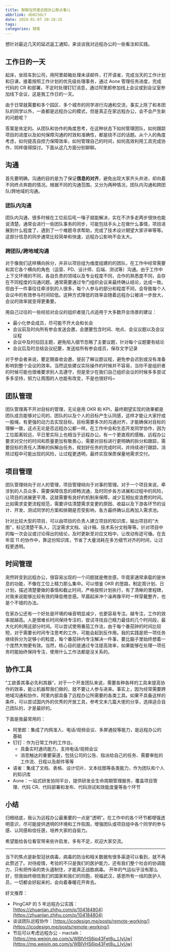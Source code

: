 ```yaml
---
title: 聊聊在阿里远程办公那点事儿
abbrlink: db023dc7
date: 2020-01-07 20:18:15
tags:
categories: 随笔
---
```


想针对最近几天的延迟返工通知，来谈谈我对远程办公的一些看法和实践。

<!-- more -->

## 工作日的一天
起床，坐班车到公司，用阿里邮箱处理未读邮件，打开语雀，完成当天的工作计划和日课，接着按照工作计划的优先级处理事务，通过 Aone 管理任务进度，完成代码的 CR 和部署，不定时处理钉钉消息，通过阿里郎参加线上会议或到会议室参加线下会议，这是我工作日的一天。

由于日常就需要和多个园区、多个城市的同学进行沟通和交流，事实上除了和本团队的同学以外，一直都是远程办公的模式，但是真正在家远程办公，会不会产生新的问题呢？

答案是肯定的。从团队和协作的角度思考，在这种状态下如何管理团队，如何跟踪项目的进度以及如何保障沟通的时效和准确性，都是绕不过的话题。从个人的角度考虑，如何提高自控力保障效率，如何管理自己的时间，如何高效利用工具完成协作，同样值得探讨。下面从这几方面分别聊聊。

## 沟通
首先要明确，沟通的目的是为了保证**信息的对齐**，避免出现大家齐头并进，却向着不同终点奔跑的情况。根据不同的沟通范围，又分为两种情况，团队内沟通和跨团队/跨地域的沟通。

### 团队内沟通
团队内沟通，很多时候在工位前后吼一嗓子就能解决，实在不济多走两步很快也能说清楚。通常会进行一些团队事务的同步，可能包括手头上在做什么事情，项目进展到什么程度了，遇到了一个难题寻求帮助，完成了技术设计期望大家评审等等。这部分信息的同步通常比较简单和快速，远程办公影响不会太大。

### 跨团队/跨地域沟通
对于像我们这样横向拆分，并非以项目组为维度组建的的团队，在工作中经常需要和其它各个横向的角色（运营、PD、设计师、后端、测试等）沟通。由于工作中上下文环境的不同，各自负责的领域以及专业程度不同，合作的熟悉度不同，会存在不同程度的沟通问题，通常需要通过专门组织会议来最终确认结论，达成一致。但由于一件事往往牵涉到的人很多，每个人参与的部分和程度不同，会导致每个人会议中的有效参与时间较低。这种方式降低的效率会随着远程办公被进一步放大，会议的效率就变得更重要。

用自己过往的一些经验对会议的组织者提几点适用于大多数开会场景的建议：

- 最小化参会成员，尽可能不开大会和长会
- 会议前及时向所有参会发送会邀，会邀要包含时间、地点、会议议题以及会议议程
- 会议中及时拉回主题，避免陷入细节忽略了主要议题，针对每个议题要有结论
- 会议后及时总结会议纪要，发送给所有参会成员，保存文字记录

对于参会者来说，要定期查收会邀，提前了解议题议程，避免参会迟到或没有准备影响到整个会议的效率。当然这些建议实际操作的时候并不容易，当你不是组织者的时候可能也很难要求别人去遵守，但是至少在我们自己组织会议的时候多多尝试多多坚持，努力让周围的人也能有改变，不是也很好吗~

## 团队管理
团队管理离不开对目标的管理，无论是用 OKR 和 KPI，最终期望实现的效果都是团队成员能够对公司的、团队的以及个人的目标产生认同感，这样才能让大家拧成一股绳，有更强的动力去实现目标。目标需要多次的沟通对齐，才能确保对目标的理解一致，这点无论是否远程办公都一样。在工作中会和生态开发同学协作，因为工位距离较远，平日里实际上也相当于远程办公。有一个更直观的感触，远程办公要求对交付的时间和质量更加有敬畏心，需要对目标进行更明确的拆分和跟踪，需要目标的责任人清晰的拆解出任务，规划好任务的完成时间，并持续进行跟踪，消除过程中可能出现的风险，让过程更透明，最终实现保质保量地需求交付。

## 项目管理
团队管理倾向于对人的管理，项目管理倾向于对事的管理。对于一个项目来说，牵涉到的人员众多，需要保障信息的顺畅流通，及时同步各方进展和过程中的风险，让项目的进展更平滑。这就需要有良好的机制来保障，减少互相扯皮浪费的时间。比如需求变更流程规范，需要评估清楚需求变更的原因、收益以及下游各环节的设计、开发、测试同学的方案和排期是否受影响，各方最终确认后再加入需求池。

针对比较大型的项目，可以由项目的负责人建立项目的知识库，输出项目的“大图”，标记清楚干系人，沉淀需求文档、设计稿、技术系分文档等等。针对项目中的每一次会议或讨论得出的结论，及时更新至对应文档中，让改动有迹可循。在去年双 11 的协作中，靠这份知识库，节省了大量消耗在多方细节对齐的时间，让过程更透明。

## 时间管理
突然转变到远程办公，很容易出现的一个问题就是倦怠感，毕竟家通常承载的是休息的功能，不像在工位上精力那么集中。可以借鉴 OKR 的思路，制定周计划、日计划，描述清楚要做的事情和截止时间，严格按照计划执行，有了清晰的里程碑，对我来说能够比较有效的降低倦怠感。早晨起床冲个澡再像平时一样穿戴整齐，也是个不错的办法。

在家办公还有一个好处是环境的噪音明显减少，也更容易专注。越专注，工作的效率就越高。人是很难长时间保持专注的，尝试寻找自己精力最佳的几个时间段，最大化的利用这部分时间。可以尝试使用番茄工作法，由于每个番茄钟的时间比较短，对于需要长时间专注思考的工作，可能会起到反作用。我的实践是把一项任务继续拆分为足够小的粒度，每个番茄钟内专注解决一件事，要比脑子里始终想着一个庞然大物更有效。当然，核心目的是通过专注提高效率，如果能够在处理一项任务时能始终保持专注，使用什么工作法都是没关系的。

## 协作工具
“工欲善其事必先利其器”，对于一个开发团队来说，需要各种各样的工具来提高协作的效率，能让机器帮我们做的，就不要让人参与进来。事实上，因为经常需要跨地域沟通和协作，阿里内部具备了远程办公所需要的各类工具。如果不具备这样的条件，可以尝试国内外的优秀的开放工具，参考文末几篇大佬的分享，选择适合自己团队的，才是最好的。

下面是我最常用的：

- 阿里郎：集成了内网准入、电话/视频会议、多屏通投等能力，是远程办公的基础
- 钉钉：作为日常工作的工作台。
  - 具备实时通讯能力，支持电话/视频会议
  - 消息触达的重要渠道，包括公司的公告、指派给自己的任务、需要审批的工作流、日程以及邮件等等
- 语雀：集成了文档、表格、设计切片、文本绘图等各类能力，作为团队和个人的知识库
- Aone：一站式研发协同平台，提供研发全生命周期管理服务，覆盖项目管理、代码 CR、代码部署和发布、代码测试和效能度量等各个环节

## 小结
归根结底，我认为远程办公最重要的一点是“透明”。在工作中的各个环节都增强透明意识，尽可能提供透明的环境和工作氛围，增强团队或项目组中各个同学的参与感、认同感和信任感，培养大家的自驱力。

希望能给各位看官带来些许启发，多有不足，欢迎大家交流。

---

当下的焦点是新型冠状病毒，病毒的防治和相关数据有很多渠道可以看到，就不再此赘述了。对待疫情，考验的不只是我们的医护能力，还有我们整个社会的协调能力，只有把传染的势头遏制住，才能真正战胜病毒。
开年的气运似乎没有那么好，但我始终相信我们的国家和我们的同胞，祝福武汉，感恩所有一线的医护人员，一切都会好起来的，会向着春暖花开奔去。

好文推荐：

- PingCAP 的 5 年远程办公实践：[https://zhuanlan.zhihu.com/p/104184804](https://zhuanlan.zhihu.com/p/104184804)
- 谈谈团队远程协作：[https://icodesign.me/posts/remote-working/](https://icodesign.me/posts/remote-working/)
- 节后可以考虑远程办公 - mactalk：[https://mp.weixin.qq.com/s/WBlVHS6ip43Fet8u_LIyUw](https://mp.weixin.qq.com/s/WBlVHS6ip43Fet8u_LIyUw)
